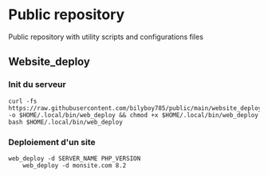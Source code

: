 # Public repository

Public repository with utility scripts and configurations files

## Website_deploy
### Init du serveur

```
curl -fs https://raw.githubusercontent.com/bilyboy785/public/main/website_deploy/web_deploy.sh -o $HOME/.local/bin/web_deploy && chmod +x $HOME/.local/bin/web_deploy
bash $HOME/.local/bin/web_deploy
```

### Deploiement d'un site
```
web_deploy -d SERVER_NAME PHP_VERSION
    web_deploy -d monsite.com 8.2
```